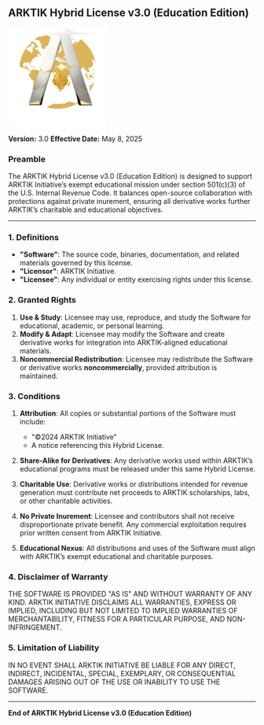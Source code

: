 ## ARKTIK Hybrid License v3.0 (Education Edition)
<img src="assets/ARKTIK%20Logo.png" alt="ARKTIK Logo" width="200">

**Version:** 3.0
**Effective Date:** May 8, 2025

### Preamble

The ARKTIK Hybrid License v3.0 (Education Edition) is designed to support ARKTIK Initiative’s exempt educational mission under section 501(c)(3) of the U.S. Internal Revenue Code. It balances open-source collaboration with protections against private inurement, ensuring all derivative works further ARKTIK’s charitable and educational objectives.

---

### 1. Definitions

* **"Software"**: The source code, binaries, documentation, and related materials governed by this license.
* **"Licensor"**: ARKTIK Initiative.
* **"Licensee"**: Any individual or entity exercising rights under this license.

### 2. Granted Rights

1. **Use & Study**: Licensee may use, reproduce, and study the Software for educational, academic, or personal learning.
2. **Modify & Adapt**: Licensee may modify the Software and create derivative works for integration into ARKTIK-aligned educational materials.
3. **Noncommercial Redistribution**: Licensee may redistribute the Software or derivative works **noncommercially**, provided attribution is maintained.

### 3. Conditions

1. **Attribution**: All copies or substantial portions of the Software must include:

   * "©2024 ARKTIK Initiative"
   * A notice referencing this Hybrid License.
2. **Share-Alike for Derivatives**: Any derivative works used within ARKTIK’s educational programs must be released under this same Hybrid License.
3. **Charitable Use**: Derivative works or distributions intended for revenue generation must contribute net proceeds to ARKTIK scholarships, labs, or other charitable activities.
4. **No Private Inurement**: Licensee and contributors shall not receive disproportionate private benefit. Any commercial exploitation requires prior written consent from ARKTIK Initiative.
5. **Educational Nexus**: All distributions and uses of the Software must align with ARKTIK’s exempt educational and charitable purposes.

### 4. Disclaimer of Warranty

THE SOFTWARE IS PROVIDED "AS IS" AND WITHOUT WARRANTY OF ANY KIND. ARKTIK INITIATIVE DISCLAIMS ALL WARRANTIES, EXPRESS OR IMPLIED, INCLUDING BUT NOT LIMITED TO IMPLIED WARRANTIES OF MERCHANTABILITY, FITNESS FOR A PARTICULAR PURPOSE, AND NON-INFRINGEMENT.

### 5. Limitation of Liability

IN NO EVENT SHALL ARKTIK INITIATIVE BE LIABLE FOR ANY DIRECT, INDIRECT, INCIDENTAL, SPECIAL, EXEMPLARY, OR CONSEQUENTIAL DAMAGES ARISING OUT OF THE USE OR INABILITY TO USE THE SOFTWARE.

---

**End of ARKTIK Hybrid License v3.0 (Education Edition)**
